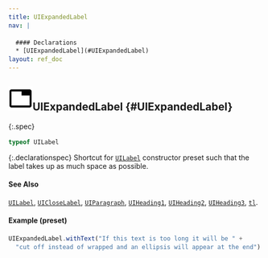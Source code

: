 ```yaml
---
title: UIExpandedLabel
nav: |

  #### Declarations
  * [UIExpandedLabel](#UIExpandedLabel)
layout: ref_doc
---
```


## ![](/assets/icons/spec-var.svg)UIExpandedLabel {#UIExpandedLabel}
{:.spec}

```typescript
typeof UILabel
```
{:.declarationspec}
Shortcut for [`UILabel`](./UILabel) constructor preset such that the label takes up as much space as possible.

#### See Also
[`UILabel`](./UILabel), [`UICloseLabel`](./UICloseLabel), [`UIParagraph`](./UIParagraph), [`UIHeading1`](./UIHeading1), [`UIHeading2`](./UIHeading2), [`UIHeading3`](./UIHeading3), [`tl`](./tl).

#### Example (preset)
```typescript
UIExpandedLabel.withText("If this text is too long it will be " +
  "cut off instead of wrapped and an ellipsis will appear at the end")
```


